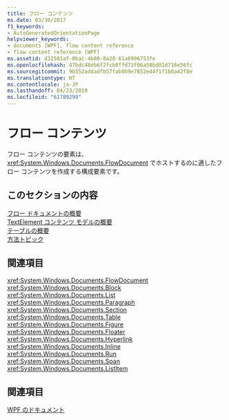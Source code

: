```yaml
---
title: フロー コンテンツ
ms.date: 03/30/2017
f1_keywords:
- AutoGeneratedOrientationPage
helpviewer_keywords:
- documents [WPF], flow content reference
- flow content reference [WPF]
ms.assetid: d32501af-0bac-4b80-8a20-61a6996753fe
ms.openlocfilehash: 47bdc48eb6f2fcb0ffd73f06a58bd01d716e56fc
ms.sourcegitcommit: 9b552addadfb57fab0b9e7852ed4f1f1b8a42f8e
ms.translationtype: HT
ms.contentlocale: ja-JP
ms.lasthandoff: 04/23/2019
ms.locfileid: "61789299"
---
```

# <a name="flow-content"></a>フロー コンテンツ
フロー コンテンツの要素は、<xref:System.Windows.Documents.FlowDocument> でホストするのに適したフロー コンテンツを作成する構成要素です。  
  
## <a name="in-this-section"></a>このセクションの内容  
 [フロー ドキュメントの概要](flow-document-overview.md)  
 [TextElement コンテンツ モデルの概要](textelement-content-model-overview.md)  
 [テーブルの概要](table-overview.md)  
 [方法トピック](flow-content-elements-how-to-topics.md)  
  
## <a name="reference"></a>関連項目  
 <xref:System.Windows.Documents.FlowDocument>  
  <xref:System.Windows.Documents.Block>  
  <xref:System.Windows.Documents.List>  
  <xref:System.Windows.Documents.Paragraph>  
  <xref:System.Windows.Documents.Section>  
  <xref:System.Windows.Documents.Table>  
  <xref:System.Windows.Documents.Figure>  
  <xref:System.Windows.Documents.Floater>  
  <xref:System.Windows.Documents.Hyperlink>  
  <xref:System.Windows.Documents.Inline>  
  <xref:System.Windows.Documents.Run>  
  <xref:System.Windows.Documents.Span>  
  <xref:System.Windows.Documents.ListItem>  
  
## <a name="related-sections"></a>関連項目  
 [WPF のドキュメント](documents-in-wpf.md)
